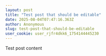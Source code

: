 ```yaml
---
layout: post
title: "Test post that should be editable"
date: 2025-08-04T07:47:16.363Z
author: Anonymous
slug: test-post-that-should-be-editable
user_cookie: user_rjfr4dkk6_1754144445230
---
```


Test post content

